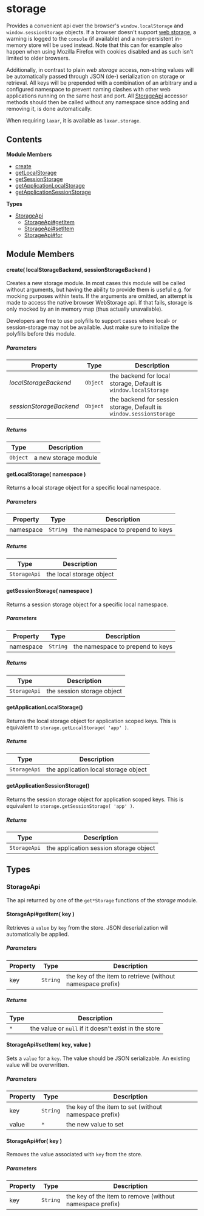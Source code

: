 
# storage

Provides a convenient api over the browser's `window.localStorage` and `window.sessionStorage` objects. If
a browser doesn't support [web storage](http://www.w3.org/TR/webstorage/), a warning is logged to the
`console` (if available) and a non-persistent in-memory store will be used instead. Note that this can for
example also happen when using Mozilla Firefox with cookies disabled and as such isn't limited to older
browsers.

Additionally, in contrast to plain *web storage* access, non-string values will be automatically passed
through JSON (de-) serialization on storage or retrieval. All keys will be prepended with a combination of
an arbitrary and a configured namespace to prevent naming clashes with other web applications running on
the same host and port. All [StorageApi](#StorageApi) accessor methods should then be called without any namespace
since adding and removing it, is done automatically.

When requiring `laxar`, it is available as `laxar.storage`.

## Contents

**Module Members**
- [create](#create)
- [getLocalStorage](#getLocalStorage)
- [getSessionStorage](#getSessionStorage)
- [getApplicationLocalStorage](#getApplicationLocalStorage)
- [getApplicationSessionStorage](#getApplicationSessionStorage)

**Types**
- [StorageApi](#StorageApi)
  - [StorageApi#getItem](#StorageApi#getItem)
  - [StorageApi#setItem](#StorageApi#setItem)
  - [StorageApi#for](#StorageApi#for)

## Module Members
#### <a name="create"></a>create( localStorageBackend, sessionStorageBackend )
Creates a new storage module. In most cases this module will be called without arguments,
but having the ability to provide them is useful e.g. for mocking purposes within tests.
If the arguments are omitted, an attempt is made to access the native browser WebStorage api.
If that fails, storage is only mocked by an in memory map (thus actually unavailable).

Developers are free to use polyfills to support cases where local- or session-storage may not be
available. Just make sure to initialize the polyfills before this module.

##### Parameters
| Property | Type | Description |
| -------- | ---- | ----------- |
| _localStorageBackend_ | `Object` | the backend for local storage, Default is `window.localStorage` |
| _sessionStorageBackend_ | `Object` | the backend for session storage, Default is `window.sessionStorage` |

##### Returns
| Type | Description |
| ---- | ----------- |
| `Object` | a new storage module |

#### <a name="getLocalStorage"></a>getLocalStorage( namespace )
Returns a local storage object for a specific local namespace.

##### Parameters
| Property | Type | Description |
| -------- | ---- | ----------- |
| namespace | `String` | the namespace to prepend to keys |

##### Returns
| Type | Description |
| ---- | ----------- |
| `StorageApi` | the local storage object |

#### <a name="getSessionStorage"></a>getSessionStorage( namespace )
Returns a session storage object for a specific local namespace.

##### Parameters
| Property | Type | Description |
| -------- | ---- | ----------- |
| namespace | `String` | the namespace to prepend to keys |

##### Returns
| Type | Description |
| ---- | ----------- |
| `StorageApi` | the session storage object |

#### <a name="getApplicationLocalStorage"></a>getApplicationLocalStorage()
Returns the local storage object for application scoped keys. This is equivalent to
`storage.getLocalStorage( 'app' )`.

##### Returns
| Type | Description |
| ---- | ----------- |
| `StorageApi` | the application local storage object |

#### <a name="getApplicationSessionStorage"></a>getApplicationSessionStorage()
Returns the session storage object for application scoped keys. This is equivalent to
`storage.getSessionStorage( 'app' )`.

##### Returns
| Type | Description |
| ---- | ----------- |
| `StorageApi` | the application session storage object |

## Types
### <a name="StorageApi"></a>StorageApi
The api returned by one of the `get*Storage` functions of the *storage* module.

#### <a name="StorageApi#getItem"></a>StorageApi#getItem( key )
Retrieves a `value` by `key` from the store. JSON deserialization will automatically be applied.

##### Parameters
| Property | Type | Description |
| -------- | ---- | ----------- |
| key | `String` | the key of the item to retrieve (without namespace prefix) |

##### Returns
| Type | Description |
| ---- | ----------- |
| `*` | the value or `null` if it doesn't exist in the store |

#### <a name="StorageApi#setItem"></a>StorageApi#setItem( key, value )
Sets a `value` for a `key`. The value should be JSON serializable. An existing value will be
overwritten.

##### Parameters
| Property | Type | Description |
| -------- | ---- | ----------- |
| key | `String` | the key of the item to set (without namespace prefix) |
| value | `*` | the new value to set |

#### <a name="StorageApi#for"></a>StorageApi#for( key )
Removes the value associated with `key` from the store.

##### Parameters
| Property | Type | Description |
| -------- | ---- | ----------- |
| key | `String` | the key of the item to remove (without namespace prefix) |
